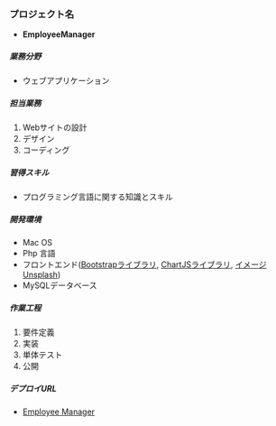 ### プロジェクト名
- **EmployeeManager**
##### 業務分野
- ウェブアプリケーション
##### 担当業務
1. Webサイトの設計
2. デザイン
3. コーディング
##### 習得スキル
- プログラミング言語に関する知識とスキル
##### 開発環境
- Mac OS
- Php 言語
- フロントエンド([Bootstrapライブラリ](https://getbootstrap.com/), [ChartJSライブラリ](https://www.chartjs.org/), [イメージ Unsplash](https://unsplash.com))
- MySQLデータベース
##### 作業工程
1. 要件定義
2. 実装
3. 単体テスト
4. 公開
##### デプロイURL
- [Employee Manager](https://jecemployeemanager.000webhostapp.com/login.php)
